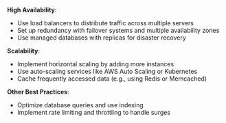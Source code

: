 **High Availability**:
* Use load balancers to distribute traffic across multiple servers
* Set up redundancy with failover systems and multiple availability zones
* Use managed databases with replicas for disaster recovery

**Scalability**:
* Implement horizontal scaling by adding more instances
* Use auto-scaling services like AWS Auto Scaling or Kubernetes
* Cache frequently accessed data (e.g., using Redis or Memcached)

**Other Best Practices**:
* Optimize database queries and use indexing
* Implement rate limiting and throttling to handle surges 